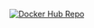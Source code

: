 [![Docker Hub Repo](https://img.shields.io/docker/pulls/DOCKER_HUB_USERNAME/RESPOSITORY_NAME.svg)](https://hub.docker.com/repository/docker/deevi/promotion-app)